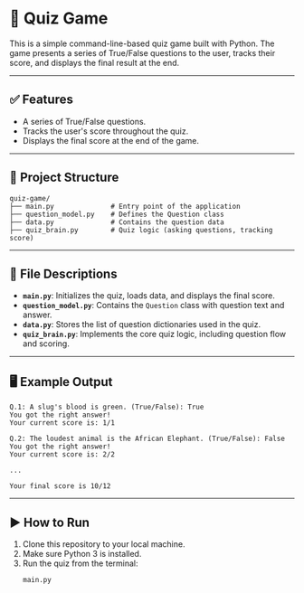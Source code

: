 # 🧠 Quiz Game

This is a simple command-line-based quiz game built with Python. The game presents a series of True/False questions to the user, tracks their score, and displays the final result at the end.

---

## ✅ Features

- A series of True/False questions.
- Tracks the user's score throughout the quiz.
- Displays the final score at the end of the game.

---

## 📁 Project Structure

```
quiz-game/
├── main.py              # Entry point of the application 
├── question_model.py    # Defines the Question class 
├── data.py              # Contains the question data 
├── quiz_brain.py        # Quiz logic (asking questions, tracking score)
```

---

## 📄 File Descriptions

- **`main.py`**: Initializes the quiz, loads data, and displays the final score.
- **`question_model.py`**: Contains the `Question` class with question text and answer.
- **`data.py`**: Stores the list of question dictionaries used in the quiz.
- **`quiz_brain.py`**: Implements the core quiz logic, including question flow and scoring.

---

## 🖥️ Example Output

```
Q.1: A slug's blood is green. (True/False): True
You got the right answer!
Your current score is: 1/1

Q.2: The loudest animal is the African Elephant. (True/False): False
You got the right answer!
Your current score is: 2/2

...

Your final score is 10/12
```

---

## ▶️ How to Run

1. Clone this repository to your local machine.
2. Make sure Python 3 is installed.
3. Run the quiz from the terminal:
   ```bash
   main.py
   ```

